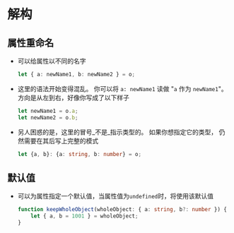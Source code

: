 # 解构

## 属性重命名

- 可以给属性以不同的名字

    ```ts
    let { a: newName1, b: newName2 } = o;
    ```

- 这里的语法开始变得混乱。 你可以将 `a: newName1` 读做 "`a` 作为 `newName1`"。 方向是从左到右，好像你写成了以下样子

    ```ts
    let newName1 = o.a;
    let newName2 = o.b;
    ```

- 另人困惑的是，这里的冒号\_不是\_指示类型的。 如果你想指定它的类型， 仍然需要在其后写上完整的模式

    ```ts
    let {a, b}: {a: string, b: number} = o;
    ```

## 默认值

- 可以为属性指定一个默认值，当属性值为`undefined`时，将使用该默认值

    ```ts
    function keepWholeObject(wholeObject: { a: string, b?: number }) {
        let { a, b = 1001 } = wholeObject;
    }
    ```
